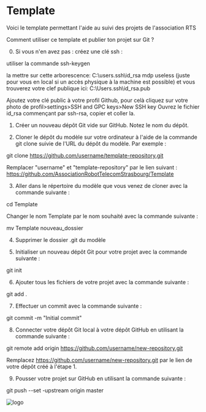 # Template
Voici le template permettant l'aide au suivi des projets de l'association RTS

Comment utiliser ce template et publier ton projet sur Git ?

0. Si vous n'en avez pas : créez une clé ssh : 

utiliser la commande ssh-keygen

la mettre sur cette arborescence: C:\users<yourusername>.ssh\id_rsa
mdp useless (juste pour vous en local si un accès physique à la machine est possible)
et  vous trouverez votre clef publique ici: C:\Users<nomUtilisateur>.ssh\id_rsa.pub

Ajoutez votre clé public à votre profil Github, pour celà cliquez sur votre photo de profil>settings>SSH and GPC keys>New SSH key
Ouvrez le fichier id_rsa commençant par ssh-rsa, copier et coller la. 

1. Créer un nouveau dépôt Git vide sur GitHub. Notez le nom du dépôt.

2. Cloner le dépôt du modèle sur votre ordinateur à l'aide de la commande git clone suivie de l'URL du dépôt du modèle. Par exemple :

git clone https://github.com/username/template-repository.git

Remplacer "username" et "template-repository" par le lien suivant : https://github.com/AssociationRobotTelecomStrasbourg/Template

3. Aller dans le répertoire du modèle que vous venez de cloner avec la commande suivante :

cd Template

Changer le nom Template par le nom souhaité avec la commande suivante : 

mv Template nouveau_dossier

4. Supprimer le dossier .git du modèle

5. Initialiser un nouveau dépôt Git pour votre projet avec la commande suivante :

git init 

6. Ajouter tous les fichiers de votre projet avec la commande suivante :

git add .

7. Effectuer un commit avec la commande suivante :

git commit -m "Initial commit"

8. Connecter votre dépôt Git local à votre dépôt GitHub en utilisant la commande suivante :

git remote add origin https://github.com/username/new-repository.git

Remplacez https://github.com/username/new-repository.git par le lien de votre dépôt créé à l'étape 1.

9. Pousser votre projet sur GitHub en utilisant la commande suivante :

git push --set -upstream origin master


![logo](https://user-images.githubusercontent.com/97883569/224491210-221ec3b2-5f8e-453a-960b-218e50e97f09.png)
